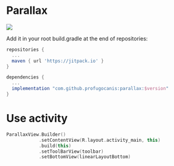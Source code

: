 # Parallax

[![](https://jitpack.io/v/profugocanis/parallax.svg)](https://jitpack.io/#profugocanis/parallax)

Add it in your root build.gradle at the end of repositories:

```groovy
repositories {
  ...
  maven { url 'https://jitpack.io' }
}

dependencies {
  ...
  implementation "com.github.profugocanis:parallax:$version"
}
```
# Use activity

```kotlin
ParallaxView.Builder()
            .setContentView(R.layout.activity_main, this)
            .build(this)
            .setToolBarView(toolbar)
            .setBottomView(linearLayoutBottom)

```
